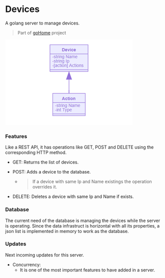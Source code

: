 # Devices
A golang server to manage devices.

> Part of [goHome](https://www.github.com/CabraKill/goHome/) project

![Device](/devices/readme/device.png)

### Features

Like a REST API, it has operations like GET, POST and DELETE using the corresponding  HTTP method.

* GET: Returns the list of devices.

* POST: Adds a device to the database. 

	* > If a device with same Ip and Name existings the operation overrides it.

* DELETE: Deletes a device with same Ip and Name if exists.

### Database

The current need of the database is managing the devices while the server is operating. Since the data infrastruct is horizontal with all its properties, a json list is implemented in memory to work as the database.



### Updates

Next incoming updates for this server.

* Concurrency: 
  * It is one of the most important features to have added in a server.